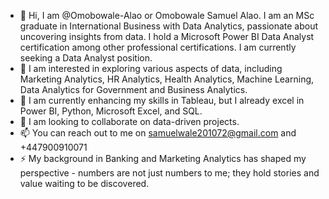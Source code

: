 - 👋 Hi, I am @Omobowale-Alao or Omobowale Samuel Alao. I am an MSc graduate in International Business with Data Analytics, passionate about uncovering insights from data. I hold a Microsoft Power BI Data Analyst certification among other professional certifications. I am currently seeking a Data Analyst position.
- 👀 I am interested in exploring various aspects of data, including Marketing Analytics, HR Analytics, Health Analytics, Machine Learning, Data Analytics for Government and Business Analytics.
- 🌱 I am currently enhancing my skills in Tableau, but I already excel in Power BI, Python, Microsoft Excel, and SQL.
- 💞️ I am looking to collaborate on data-driven projects. 
- 📫 You can reach out to me on samuelwale201072@gmail.com and +447900910071
- ⚡ My background in Banking and Marketing Analytics has shaped my perspective - numbers are not just numbers to me; they hold stories and value waiting to be discovered. 

<!---
Omobowale-Alao/Omobowale-Alao is a ✨ special ✨ repository because its `README.md` (this file) appears on your GitHub profile.
You can click the Preview link to take a look at your changes.
--->
